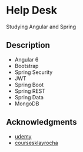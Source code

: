 # Help Desk

Studying Angular and Spring

## Description

* Angular 6
* Bootstrap
* Spring Security
* JWT
* Spring Boot
* Spring REST
* Spring Data
* MongoDB

## Acknowledgments
* [udemy](https://www.udemy.com/angular-5-jwt-spring-rest/)
* [coursesklayrocha](https://bitbucket.org/coursesklayrocha/)
